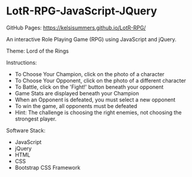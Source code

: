# LotR-RPG-JavaScript-JQuery

GitHub Pages: https://kelsisummers.github.io/LotR-RPG/

An interactive Role Playing Game (RPG) using JavaScript and jQuery.
 
Theme: Lord of the Rings
 
Instructions:
 - To Choose Your Champion, click on the photo of a character
 - To Choose Your Opponent, click on the photo of a different character
 - To Battle, click on the 'Fight!' button beneath your opponent
 - Game Stats are displayed beneath your Champion
 - When an Opponent is defeated, you must select a new opponent
 - To win the game, all opponents must be defeated
 - Hint: The challenge is choosing the right enemies, not choosing the strongest player.
  
Software Stack:
 - JavaScript
 - jQuery
 - HTML
 - CSS
 - Bootstrap CSS Framework
